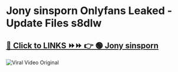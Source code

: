 
 # Jony sinsporn Onlyfans Leaked - Update Files s8dlw

## <h2><a href="https://clipsfans.com/Jony_sinsporn&ref=git">🔗 Click to LINKS ⏩⏩ 👉 🟢 Jony sinsporn </a></h2>

<a href="https://clipsfans.com/Jony_sinsporn&ref=git" rel="nofollow" data-target="animated-image.originalLink"><img src="https://i.ibb.co.com/xMMVF88/686577567.gif" alt="Viral Video Original" style="max-width: 100%; display: inline-block;" data-target="animated-image.originalImage"></a>

